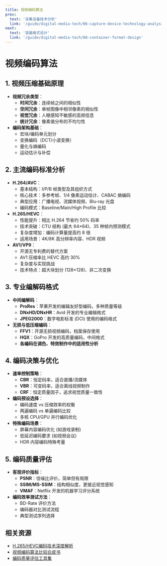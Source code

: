 ```yaml
---
title: 视频编码算法
prev:
  text: '采集设备技术分析'
  link: '/guide/digital-media-tech/06-capture-device-technology-analysis'
next:
  text: '容器格式设计'
  link: '/guide/digital-media-tech/08-container-format-design'
---
```


# 视频编码算法

## 1. 视频压缩基础原理
- **视频冗余类型**：
  - **时间冗余**：连续帧之间的相似性
  - **空间冗余**：单帧图像中相邻像素的相似性
  - **视觉冗余**：人眼感知不敏感的高频信息
  - **统计冗余**：像素值分布的不均匀性
- **编码架构基础**：
  - 宏块/编码单元划分
  - 变换编码（DCT/小波变换）
  - 量化与熵编码
  - 运动估计与补偿

## 2. 主流编码标准分析
- **H.264/AVC**：
  - 基本结构：I/P/B 帧类型及其组织方式
  - 核心技术：多参考帧、1/4 像素运动估计、CABAC 熵编码
  - 典型应用：广播电视、流媒体视频、Blu-ray 光盘
  - 编码模式：Baseline/Main/High Profile 比较
- **H.265/HEVC**：
  - 性能提升：相比 H.264 节省约 50% 码率
  - 技术突破：CTU 结构 (最大 64×64)、35 种帧内预测模式
  - 复杂度增加：编码计算量提高约 8 倍
  - 适用场景：4K/8K 高分辨率内容、HDR 视频
- **AV1/VP9**：
  - 开源无专利费的替代方案
  - AV1 压缩率比 HEVC 高约 30%
  - 复杂度与实现挑战
  - 技术特点：超大块划分 (128×128)、非二次变换

## 3. 专业编解码格式
- **中间编解码**：
  - **ProRes**：苹果开发的编辑友好型编码，多种质量等级
  - **DNxHD/DNxHR**：Avid 开发的专业编辑格式
  - **JPEG2000**：数字电影标准 (DCI) 使用的编码格式
- **无损与低压缩编码**：
  - **FFV1**：开源无损视频编码，档案保存使用
  - **HQX**：GoPro 开发的高质量编码，中间格式
  - **各编码在调色、特效制作中的适用性分析**

## 4. 编码决策与优化
- **速率控制策略**：
  - **CBR**：恒定码率，适合直播/流媒体
  - **VBR**：可变码率，适合离线视频制作
  - **CRF**：恒定质量因子，追求视觉质量一致性
- **编码预设选择**：
  - 编码速度 vs 压缩效率的权衡
  - 两遍编码 vs 单遍编码比较
  - 多核 CPU/GPU 并行编码优化
- **特殊编码场景**：
  - 屏幕内容编码优化 (如游戏录制)
  - 低延迟编码要求 (如视频会议)
  - HDR 内容编码特殊考量

## 5. 编码质量评估
- **客观评价指标**：
  - **PSNR**：信噪比评价，简单但有局限
  - **SSIM/MS-SSIM**：结构相似度，更接近视觉感知
  - **VMAF**：Netflix 开发的机器学习评分系统
- **编码效率测试方法**：
  - BD-Rate 评价方法
  - 编码器对比测试流程
  - 典型测试序列选择

## 相关资源
- [H.265/HEVC编码技术深度解析](https://www.example.com)
- [视频编码算法比较白皮书](https://www.example.com)
- [编码质量评估工具集](https://www.example.com)
